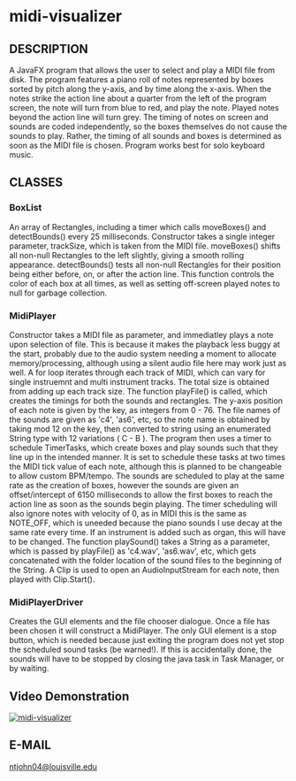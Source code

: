 # midi-visualizer

## DESCRIPTION

A JavaFX program that allows the user to select and play a MIDI file from disk. The program features a
piano roll of notes represented by boxes sorted by pitch along the y-axis, and by time along the x-axis.
When the notes strike the action line about a quarter from the left of the program screen, the note will turn from blue to red, and play the note.
Played notes beyond the action line will turn grey. The timing of notes on screen and sounds are coded independently, so
the boxes themselves do not cause the sounds to play. Rather, the timing of all sounds and boxes is determined as
soon as the MIDI file is chosen. Program works best for solo keyboard music.

## CLASSES

### BoxList
An array of Rectangles, including a timer which calls moveBoxes() and detectBounds() every 25 milliseconds.
Constructor takes a single integer parameter, trackSize, which is taken from the MIDI file.
moveBoxes() shifts all non-null Rectangles to the left slightly, giving a smooth rolling appearance.
detectBounds() tests all non-null Rectangles for their position being either before, on, or after the action line.
This function controls the color of each box at all times, as well as setting off-screen played notes to null for garbage collection.

### MidiPlayer
Constructor takes a MIDI file as parameter, and immediatley plays a note upon selection of file. This is because it makes the
playback less buggy at the start, probably due to the audio system needing a moment to allocate memory/processing, although using
a silent audio file here may work just as well. A for loop iterates through each track of MIDI, which can vary for single instruemnt and
multi instrument tracks. The total size is obtained from adding up each track size. The function playFile() is called, which creates the
timings for both the sounds and rectangles. The y-axis position of each note is given by the key, as integers from 0 - 76. The file names
of the sounds are given as 'c4', 'as6', etc, so the note name is obtained by taking mod 12 on the key, then converted to string using an 
enumerated String type with 12 variations ( C - B ). The program then uses a timer to schedule TimerTasks, which create boxes and play sounds
such that they line up in the intended manner. It is set to schedule these tasks at two times the MIDI tick value of each note, although this is
planned to be changeable to allow custom BPM/tempo. The sounds are scheduled to play at the same rate as the creation of boxes, 
however the sounds are given an offset/intercept of 6150 milliseconds to allow the first boxes to reach the action line as soon as the sounds
begin playing. The timer scheduling will also ignore notes with velocity of 0, as in MIDI this is the same as NOTE_OFF, 
which is uneeded because the piano sounds I use decay at the same rate every time. If an instrument is added such as organ, this
will have to be changed. The function playSound() takes a String as a parameter, which is passed by playFile() as 'c4.wav', 'as6.wav', etc,
which gets concatenated with the folder location of the sound files to the beginning of the String. A Clip is used to open an AudioInputStream
for each note, then played with Clip.Start().

### MidiPlayerDriver
Creates the GUI elements and the file chooser dialogue. Once a file has been chosen it will construct a MidiPlayer. The only GUI element
is a stop button, which is needed because just exiting the program does not yet stop the scheduled sound tasks (be warned!). If this is accidentally done, 
the sounds will have to be stopped by closing the java task in Task Manager, or by waiting.

## Video Demonstration
[![midi-visualizer](https://i.ytimg.com/vi/hNJa1hOPtPI/maxresdefault.jpg)](https://www.youtube.com/watch?v=hNJa1hOPtPI)

## E-MAIL

ntjohn04@louisville.edu
